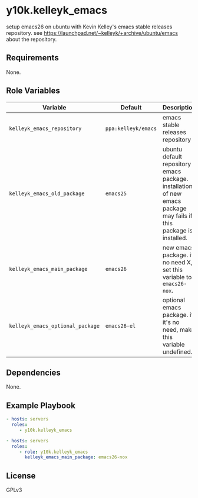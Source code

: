 y10k.kelleyk_emacs
=========

setup emacs26 on ubuntu with Kevin Kelley's emacs stable releases repository.
see <https://launchpad.net/~kelleyk/+archive/ubuntu/emacs> about the repository.

Requirements
------------

None.

Role Variables
--------------

| Variable                       | Default           | Description                                                                                                      |
|--------------------------------|-------------------|------------------------------------------------------------------------------------------------------------------|
|`kelleyk_emacs_repository`      |`ppa:kelleyk/emacs`|emacs stable releases repository                                                                                  |
|`kelleyk_emacs_old_package`     |`emacs25`          |ubuntu default repository emacs package. installation of new emacs package may fails if this package is installed.|
|`kelleyk_emacs_main_package`    |`emacs26`          |new emacs package. if no need X, set this variable to `emacs26-nox`.                                              |
|`kelleyk_emacs_optional_package`|`emacs26-el`       |optional emacs package. if it's no need, make this variable undefined.                                            |

Dependencies
------------

None.

Example Playbook
----------------

```yaml
- hosts: servers
  roles:
     - y10k.kelleyk_emacs
```

```yaml
- hosts: servers
  roles:
     - role: y10k.kelleyk_emacs
       kelleyk_emacs_main_package: emacs26-nox
```

License
-------

GPLv3
